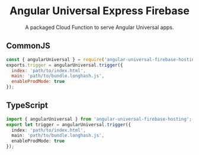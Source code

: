<div align="center">
<h1 align="center">Angular Universal Express Firebase</h1>
<p align="center">
A packaged Cloud Function to serve Angular Universal apps.
</p>
</div>

## CommonJS
```js
const { angularUniversal } = require('angular-universal-firebase-hosting');
exports.trigger = angularUniversal.trigger({
  index: 'path/to/index.html',
  main: 'path/to/bundle.longhash.js',
  enableProdMode: true
});

```

## TypeScript
```ts
import { angularUniversal } from 'angular-universal-firebase-hosting';
export let trigger = angularUniversal.trigger({
  index: 'path/to/index.html',
  main: 'path/to/bundle.longhash.js',
  enableProdMode: true
});
```
